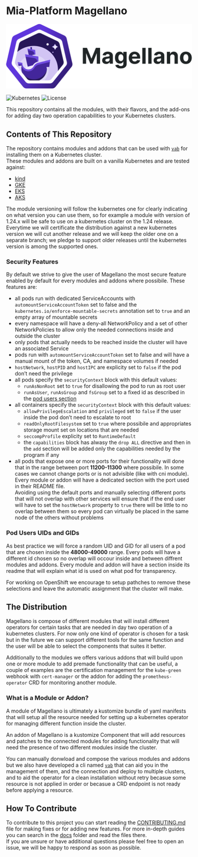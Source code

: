 # Mia-Platform Magellano

<picture>
  <source media="(prefers-color-scheme: dark)" srcset="./artworks/horizontal/white/magellano-horizontal-white.svg">
  <img alt="Shows an illustrated sun in light mode and a moon with stars in dark mode." src="./artworks/horizontal/color/magellano-horizontal-color.svg">
</picture>

![Kubernetes]
![License]

This repository contains all the modules, with their flavors, and the add-ons for adding day two operation
capabilities to your Kubernetes clusters.

## Contents of This Repository

The repository contains modules and addons that can be used with [`vab`] for installing them on a Kubernetes cluster.  
These modules and addons are built on a vanilla Kubernetes and are tested against:

- [kind]
- [GKE]
- [EKS]
- [AKS]

The module versioning will follow the kubernetes one for clearly indicating on what version you can use them,
so for example a module with version of 1.24.x will be safe to use on a kubernetes cluster on the 1.24 release.  
Everytime we will certificate the distribution against a new kubernetes version we will cut another release and we will
keep the older one on a separate branch; we pledge to support older releases until the kubernetes version is among the
supported ones.

### Security Features

By default we strive to give the user of Magellano the most secure feature enabled by default for every modules
and addons where possibile. These features are:

- all pods run with dedicated ServiceAccounts with `automountServiceAccountToken` set to false and the
	`kubernetes.io/enforce-mountable-secrets` annotation set to `true` and an empty array of mountable secrets
- every namespace will have a deny-all NetworkPolicy and a set of other NetworkPolicies to allow only the needed
	connections inside and outside the cluster
- only pods that actually needs to be reached inside the cluster will have an associated Service
- pods run with `automountServiceAccountToken` set to false and will have a manual mount of the token,
	CA, and namespace volumes if needed
- `hostNetwork`, `hostPID` and `hostIPC` are explicity set to `false` if the pod don’t need the privilege
- all pods specify the `securityContext` block with this default values:
  - `runAsNonRoot` set to `true` for disallowing the pod to run as root user
  - `runAsUser`, `runAsGroup` and `fsGroup` set to a fixed id as described in the [pod users section](#pod-users-uids-and-gids)
- all containers specify the `securityContext` block with this default values:
  - `allowPrivilegeEscalation` and `privileged` set to `false` if the user inside the pod don’t need to escalate to root
  - `readOnlyRootFilesystem` set to `true` where possibile and appropriates storage mount set on locations that are
		needed
  - `seccompProfile` explicity set to `RuntimeDefault`
  - the `capabilities` block has alwasy the `drop ALL` directive and then in the `add` section will be added only the
		capabilities needed by the program if any
- all pods that expose one or more ports for their functionality will done that in the range between port **11200-11300**
	where possibile. In some cases we cannot change ports or is not advisible (like with cni module). Every module or
	addon will have a dedicated section with the port used in their README file.  
	Avoiding using the default ports and manually selecting different ports that will not overlap with other services will
	ensure that if the end user will have to set the `hostNetwork` property to `true` there will be little to no overlap
	between them so every pod can virtually be placed in the same node of the others without problems

### Pod Users UIDs and GIDs

As best practice we will force a random UID and GID for all users of a pod that are chosen inside the **48000-49000**
range. Every pods will have a different id chosen so no overlap will occour inside and between diffrent modules and
addons. Every module and addon will have a section inside its readme that will explain what id is used on what pod for
transparency.

For working on OpenShift we encourage to setup pathches to remove these selections and leave the automatic assignment
that the cluster will make.

## The Distribution

Magellano is compose of different modules that will install different operators for certain
tasks that are needed in day two operation of a kubernetes clusters. For now only one kind of operator is chosen for
a task but in the future we can support different tools for the same function and the user will be able to select the
components that suites it better.

Additionally to the modules we offers various addons that will build upon one or more module to add premade
functionality that can be useful, a couple of examples are the certification management for the `kube-green`
webhook with `cert-manager` or the addon for adding the `prometheus-operator` CRD for monitoring another module.

### What is a Module or Addon?

A module of Magellano is ultimately a kustomize bundle of yaml manifests that will setup all the resource
needed for setting up a kubernetes operator for managing different function inside the cluster.

An addon of Magellano is a kustomize Component that will add resources and patches to the connected modules
for adding functionality that will need the presence of two different modules inside the cluster.

You can manually donwload and compose the various modules and addons but we also have developed a cli named [`vab`]
that can aid you in the management of them, and the connection and deploy to multiple clusters, and to aid the
operator for a clean installation without retry becasue some resource is not applied in order or becasue a CRD endpoint
is not ready before applying a resource.

## How To Contribute

To contribute to this project you can start reading the [CONTRIBUTING.md](./CONTRIBUTING.md) file for making fixes or
for adding new features. For more in-depth guides you can search in the [docs](./docs) folder and
read the files there.  
If you are unsure or have additional questions please feel free to open an issue, we will be happy to respond as soon
as possible.

[License]: https://img.shields.io/github/license/mia-platform/distribution?color=informational&style=for-the-badge
	"Magellano License"
[Kubernetes]: https://img.shields.io/badge/kubernetes-1.28-success?style=for-the-badge&logo=kubernetes "Supported
	Kubernetes version"
[`vab`]: https://github.com/mia-platform/vab "cli for handling installation and upgrade of Mia-Platform
	unofficial distribution"
[kind]: https://kind.sigs.k8s.io "Kubernetes IN Docker site"
[GKE]: https://cloud.google.com/kubernetes-engine/docs/ "Google Kubernetes Engine documentation site"
[EKS]: https://docs.aws.amazon.com/eks/index.html "Amazon Elastic Kubernetes Service documentation site"
[AKS]: https://learn.microsoft.com/en-us/azure/aks/ "Azure Kubernetes Service documentation site"
